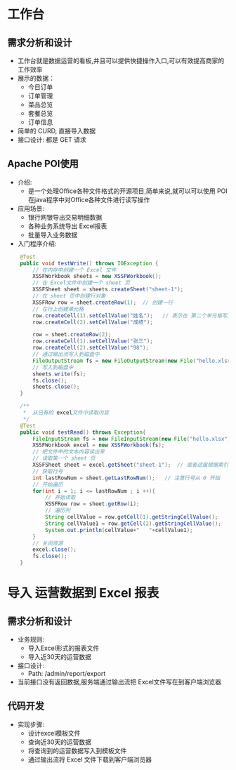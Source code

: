 # 工作台
## 需求分析和设计
- 工作台就是数据运营的看板,并且可以提供快捷操作入口,可以有效提高商家的工作效率
- 展示的数据：
  - 今日订单
  - 订单管理
  - 菜品总览
  - 套餐总览
  - 订单信息
- 简单的 CURD, 直接导入数据
- 接口设计: 都是 GET 请求
## Apache POI使用
- 介绍:
  - 是一个处理Office各种文件格式的开源项目,简单来说,就可以可以使用 POI在java程序中对Office各种文件进行读写操作
- 应用场景:
  - 银行网银导出交易明细数据
  - 各种业务系统导出 Excel报表
  - 批量导入业务数据
- 入门程序介绍:
```java
    @Test
    public void testWrite() throws IOException {
        // 在内存中创建一个 Excel 文件
        XSSFWorkbook sheets = new XSSFWorkbook();
        // 在 Excel文件中创建一个 sheet 页
        XSSFSheet sheet = sheets.createSheet("sheet-1");
        // 在 sheet 页中创建行对象
        XSSFRow row = sheet.createRow(1);  // 创建一行
        // 在行上创建单元格
        row.createCell(1).setCellValue("姓名");   // 表示在 第二个单元格写入内容
        row.createCell(2).setCellValue("成绩");

        row = sheet.createRow(2);
        row.createCell(1).setCellValue("张三");
        row.createCell(2).setCellValue("98");
        // 通过输出流写入到磁盘中
        FileOutputStream fs = new FileOutputStream(new File("hello.xlsx"));
        // 写入到磁盘中
        sheets.write(fs);
        fs.close();
        sheets.close();
    }

    /**
     *  从已有的 excel文件中读取内容
     */
    @Test
    public void testRead() throws Exception{
        FileInputStream fs = new FileInputStream(new File("hello.xlsx"));
        XSSFWorkbook excel = new XSSFWorkbook(fs);
        // 把文件中的文本内容读出来
        // 读取第一个 sheet 页
        XSSFSheet sheet = excel.getSheet("sheet-1");  // 或者这届根据索引获取到 sheet 页
        // 获取行号
        int lastRowNum = sheet.getLastRowNum();   // 注意行号从 0 开始
        // 开始遍历
        for(int i = 1; i <= lastRowNum ; i ++){
            // 开始读取
            XSSFRow row = sheet.getRow(i);
            // 遍历列
            String cellValue = row.getCell(1).getStringCellValue();
            String cellValue1 = row.getCell(2).getStringCellValue();
            System.out.println(cellValue+"   "+cellValue1);
        }
        // 关闭资源
        excel.close();
        fs.close();
    }
```
# 导入 运营数据到 Excel 报表
## 需求分析和设计
- 业务规则:
  - 导入Excel形式的报表文件
  - 导入近30天的运营数据
- 接口设计:
  - Path: /admin/report/export
- 当前接口没有返回数据,服务端通过输出流把 Excel文件写在到客户端浏览器
## 代码开发
- 实现步骤:
  - 设计excel模板文件
  - 查询近30天的运营数据
  - 将查询到的运营数据写入到模板文件
  - 通过输出流将 Excel 文件下载到客户端浏览器

    